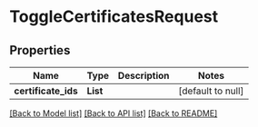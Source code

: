 # ToggleCertificatesRequest
## Properties

| Name | Type | Description | Notes |
|------------ | ------------- | ------------- | -------------|
| **certificate\_ids** | **List** |  | [default to null] |

[[Back to Model list]](../README.md#documentation-for-models) [[Back to API list]](../README.md#documentation-for-api-endpoints) [[Back to README]](../README.md)

